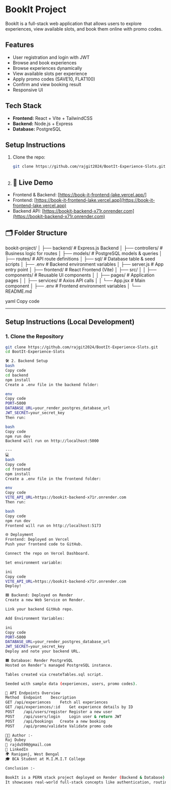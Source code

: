 # BookIt Project

BookIt is a full-stack web application that allows users to explore experiences, view available slots, and book them online with promo codes.

## Features
- User registration and login with JWT
- Browse and book experiences
- Browse experiences dynamically
- View available slots per experience
- Apply promo codes (SAVE10, FLAT100)
- Confirm and view booking result
- Responsive UI

## Tech Stack
- **Frontend:** React + Vite + TailwindCSS
- **Backend:** Node.js + Express
- **Database:** PostgreSQL

## Setup Instructions
1. Clone the repo:
   ```bash
   git clone https://github.com/rajgit2024/BootIt-Experience-Slots.git

2. ## 🚀 Live Demo
- Frontend & Backend: [https://book-it-frontend-lake.vercel.app/]
- Frontend: [https://book-it-frontend-lake.vercel.app](https://book-it-frontend-lake.vercel.app)
- Backend API: [https://bookit-backend-x71r.onrender.com](https://bookit-backend-x71r.onrender.com)



## 🗂️ Folder Structure

bookit-project/
│
├── backend/ # Express.js Backend
│ ├── controllers/ # Business logic for routes
│ ├── models/ # PostgreSQL models & queries
│ ├── routes/ # API route definitions
│ ├── sql/ # Database table & seed scripts
│ ├── .env # Backend environment variables
│ ├── server.js # App entry point
│
├── frontend/ # React Frontend (Vite)
│ ├── src/
│ │ ├── components/ # Reusable UI components
│ │ ├── pages/ # Application pages
│ │ ├── services/ # Axios API calls
│ │ └── App.jsx # Main component
│ ├── .env # Frontend environment variables
│
└── README.md

yaml
Copy code

---

##  Setup Instructions (Local Development)

### 1. Clone the Repository
```bash
git clone https://github.com/rajgit2024/BootIt-Experience-Slots.git
cd BootIt-Experience-Slots

🛠️ 2. Backend Setup
bash
Copy code
cd backend
npm install
Create a .env file in the backend folder:

env
Copy code
PORT=5000
DATABASE_URL=your_render_postgres_database_url
JWT_SECRET=your_secret_key
Then run:

bash
Copy code
npm run dev
Backend will run on http://localhost:5000

---
💻 
bash
Copy code
cd frontend
npm install
Create a .env file in the frontend folder:

env
Copy code
VITE_API_URL=https://bookit-backend-x71r.onrender.com
Then run:

bash
Copy code
npm run dev
Frontend will run on http://localhost:5173

🌐 Deployment
Frontend: Deployed on Vercel
Push your frontend code to GitHub.

Connect the repo on Vercel Dashboard.

Set environment variable:

ini
Copy code
VITE_API_URL=https://bookit-backend-x71r.onrender.com
Deploy!

🟦 Backend: Deployed on Render
Create a new Web Service on Render.

Link your backend GitHub repo.

Add Environment Variables:

ini
Copy code
PORT=5000
DATABASE_URL=your_render_postgres_database_url
JWT_SECRET=your_secret_key
Deploy and note your backend URL.

🟧 Database: Render PostgreSQL
Hosted on Render’s managed PostgreSQL instance.

Tables created via createTables.sql script.

Seeded with sample data (experiences, users, promo codes).

🧠 API Endpoints Overview
Method	Endpoint	Description
GET	/api/experiences	Fetch all experiences
GET	/api/experiences/:id	Get experience details by ID
POST	/api/users/register	Register a new user
POST	/api/users/login	Login user & return JWT
POST	/api/bookings	Create a new booking
POST	/api/promo/validate	Validate promo code

👨‍💻 Author :-
Raj Dubey
📧 rajdu590@gmail.com
💼 LinkedIn
🌍 Raniganj, West Bengal
🎓 BCA Student at M.I.M.I.T College

Conclusion :-

BookIt is a PERN stack project deployed on Render (Backend & Database) and Vercel (Frontend).
It showcases real-world full-stack concepts like authentication, routing, and deployment — built entirely from scratch.
